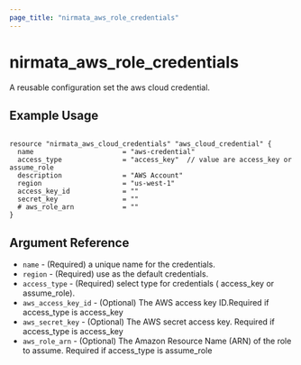 ```yaml
---
page_title: "nirmata_aws_role_credentials"
---
```


# nirmata_aws_role_credentials

A reusable configuration set the aws cloud credential.

## Example Usage

```hcl

resource "nirmata_aws_cloud_credentials" "aws_cloud_credential" {
  name                      = "aws-credential"
  access_type               = "access_key"  // value are access_key or assume_role
  description               = "AWS Account"
  region                    = "us-west-1"
  access_key_id             = ""            
  secret_key                = ""            
  # aws_role_arn            = ""            
}

```

## Argument Reference

* `name` - (Required) a unique name for the credentials.
* `region` - (Required) use as the default credentials.
* `access_type` - (Required) select type for credentials ( access_key or assume_role).
* `aws_access_key_id` - (Optional) The AWS access key ID.Required if  access_type is access_key 
* `aws_secret_key` - (Optional) The AWS secret access key. Required if access_type is access_key 
* `aws_role_arn` - (Optional) The Amazon Resource Name (ARN) of the role to assume. Required if access_type is assume_role 

